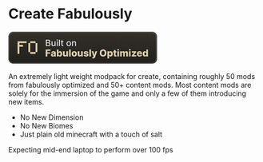 # Create Fabulously

[![Built on Fabulously Optimized](https://raw.githubusercontent.com/intergrav/devins-badges/v2/assets/cozy/built-with/fabulously-optimized_64h.png)](https://github.com/Fabulously-Optimized/fabulously-optimized)

An extremely light weight modpack for create, containing roughly 50 mods from fabulously optimized and 50+ content mods.
Most content mods are solely for the immersion of the game and only a few of them introducing new items.

- No New Dimension
- No New Biomes
- Just plain old minecraft with a touch of salt

Expecting mid-end laptop to perform over 100 fps

